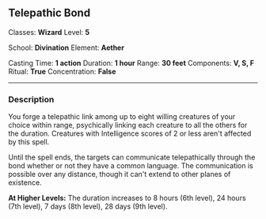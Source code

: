 ## Telepathic Bond

Classes: **Wizard**
Level: **5**

School: **Divination**
Element: **Aether**

Casting Time: **1 action**
Duration: **1 hour**
Range: **30 feet**
Components: **V, S, F**
Ritual: **True**
Concentration: **False**

------

### Description

You forge a telepathic link among up to eight willing creatures of your choice within range, psychically linking each creature to all the others for the duration. Creatures with Intelligence scores of 2 or less aren't affected by this spell.

Until the spell ends, the targets can communicate telepathically through the bond whether or not they have a common language. The communication is possible over any distance, though it can't extend to other planes of existence.

**At Higher Levels:** The duration increases to 8 hours (6th level), 24 hours (7th level), 7 days (8th level), 28 days (9th level).